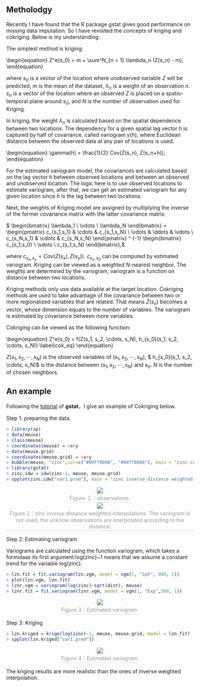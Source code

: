 <script src="https://cdn.mathjax.org/mathjax/latest/MathJax.js?config=TeX-AMS-MML_HTMLorMML" type="text/javascript"></script> <script type="text/x-mathjax-config"> MathJax.Hub.Config({ tex2jax: { skipTags: ['script', 'noscript', 'style', 'textarea', 'pre'], inlineMath: [['$','$']] } }); </script> 

## Metholodgy

Recently I have found that the R package gstat gives good performance on missing data imputation. So I have revisited the concepts of kriging and cokriging. Below is my understanding:


The simplest method is kriging:

\begin{equation}
    Z^e(s_0) = m + \sum^N_{n = 1} \lambda_n (Z(s_n) - m),
\end{equation}

where $s_0$ is a vector of the location where unobserved variable $Z$ will be predicted, $m$ is the mean of the dataset, $\lambda_n$ is a weight of an observation $n$. $s_n$ is a vector of the location where an observed $Z$ is placed on a spatio-temporal plane around $s_0$, and $N$ is the number of observation used for Kriging. 

In kriging, the weight $\lambda_n$ is calculated based on the spatial dependence between two locations. The dependency for a given spatial lag vector $h$ is captured by half of covariance, called variogram $\gamma(h)$, where Euclidean distance between the observed data at any pair of locations is used. 

\begin{equation}
    \gamma(h) = \frac{1}{2} Cov(Z(s_n), Z(s_n+h)),
\end{equation}

For the estimated variogram model, the covariances are calculated based on the lag vector $h$ between observed locations and between an observed and unobserved location. The logic here is to use observed locations to estimate variogram, after that, we can get an estimated variogram for any given location since $h$ is the lag between two locations.


 Next, the weights of Kriging model are assigned by multiplying the inverse of the former covariance matrix with the latter covariance matrix.
 
 $    \begin{bmatrix}
   \lambda_1  \\
   \vdots \\
   \lambda_N
     \end{bmatrix}  =  \begin{pmatrix}
  c_{s_1,s_1}  & \cdots & c_{s_1,s_N} \\
  \vdots  & \ddots & \vdots  \\
  c_{s_N,s_1}  & \cdots & c_{s_N,s_N} 
 \end{pmatrix} ^ {-1}      \begin{bmatrix}
  c_{s_1,s_0}       \\
   \vdots \\
  c_{s_1,s_N} 
     \end{bmatrix},$
 
 where $c_{s_x,s_y} = Cov(Z(s_x), Z(s_y))$. $c_{s_x,s_0}$ can be computed by estimated variogram. Kriging can be viewed as a weighted $N$-nearest neighbor. The weights are determined by the variogram, variogram is a function on distance between two locations.
 
Kriging methods only use data available at the target location. Cokriging methods are used to take advantage of the covariance between two or more regionalized variables that are related. That means $Z(s_n)$ becomes a vector, whose dimension equals to the number of variables. The variogram is estimated by covariance between more variables.

Cokriging can be viewed as the following function:

\begin{equation}
    Z^e(s_0) = f(Z(s_1, s_2, \cdots, s_N), h_{s_0}(s_1, s_2, \cdots, s_N))
    \label{cok_eq}
\end{equation}

$Z(s_1, s_2, \cdots, s_N)$ is the observed variables of $(s_1, s_2, \cdots, s_N)$, $ h_{s_0}(s_1, s_2, \cdots, s_N)$ is the distance between $(s_1, s_2, \cdots, s_N)$ and $s_0$. $N$ is the number of chosen neighbors.

## An example

Following the [tutorial](https://cran.r-project.org/web/packages/gstat/vignettes/gstat.pdf) of **gstat**，I give an example of Cokriging below.

Step 1: preparing the data.

````R
> library(sp)
> data(meuse)
> class(meuse)
> coordinates(meuse) = ~x+y
> data(meuse.grid)
> coordinates(meuse.grid) = ~x+y
> bubble(meuse, "zinc",col=c("#00ff0088", "#00ff0088"), main = "zinc concentrations (ppm)")
> library(gstat)
> zinc.idw = idw(zinc~1, meuse, meuse.grid)
> spplot(zinc.idw["var1.pred"], main = "zinc inverse distance weighted interpolations")
````
<center>
    <img style="border-radius: 0.15em;
    box-shadow: 0 2px 4px 0 rgba(34,36,38,.12),0 2px 6px 0 rgba(34,36,38,.08);" 
    src="https://raw.githubusercontent.com/Kaimaoge/Kaimaoge.github.io/master/images/observation.png">
    <br>
    <div style="color:orange; border-bottom: 1px solid #d9d9d9;
    display: inline-block;
    color: #999;
    padding: 2px;">Figure １：observations. </div>
</center>

<center>
    <img style="border-radius: 0.15em;
    box-shadow: 0 2px 4px 0 rgba(34,36,38,.12),0 2px 6px 0 rgba(34,36,38,.08);" 
    src="https://raw.githubusercontent.com/Kaimaoge/Kaimaoge.github.io/master/images/zinc.png">
    <br>
    <div style="color:orange; border-bottom: 1px solid #d9d9d9;
    display: inline-block;
    color: #999;
    padding: 2px;">Figure 2：zinc inverse distance weighted interpolations. The variogram is not used, the unknow observations are interpolated according to the distance. </div>
</center>

Step 2: Estimating variogram

Variograms are calculated using the function variogram, which takes a formulaas its first argument:log(zinc)~1 means that we assume a constant trend for the variable log(zinc).

````R
> lzn.fit = fit.variogram(lzn.vgm, model = vgm(1, "Sph", 900, 1))
> plot(lzn.vgm, lzn.fit)
> lznr.vgm = variogram(log(zinc)~sqrt(dist), meuse)
> lznr.fit = fit.variogram(lznr.vgm, model = vgm(1, "Exp",300, 1))
````
<center>
    <img style="border-radius: 0.12em;
    box-shadow: 0 2px 4px 0 rgba(34,36,38,.12),0 2px 6px 0 rgba(34,36,38,.08);" 
    src="https://raw.githubusercontent.com/Kaimaoge/Kaimaoge.github.io/master/images/variogram.png">
    <br>
    <div style="color:orange; border-bottom: 1px solid #d9d9d9;
    display: inline-block;
    color: #999;
    padding: 2px;">Figure 3：Estimated variogram. </div>
</center>

Step 3: Kriging

````R
> lzn.kriged = krige(log(zinc)~1, meuse, meuse.grid, model = lzn.fit)
> spplot(lzn.kriged["var1.pred"])
````
<center>
    <img style="border-radius: 0.15em;
    box-shadow: 0 2px 4px 0 rgba(34,36,38,.12),0 2px 6px 0 rgba(34,36,38,.08);" 
    src="https://raw.githubusercontent.com/Kaimaoge/Kaimaoge.github.io/master/images/kriging.png">
    <br>
    <div style="color:orange; border-bottom: 1px solid #d9d9d9;
    display: inline-block;
    color: #999;
    padding: 2px;">Figure 4：Estimated variogram. </div>
</center>

The kriging results are more realistic than the ones of inverse weighted interpolation.
